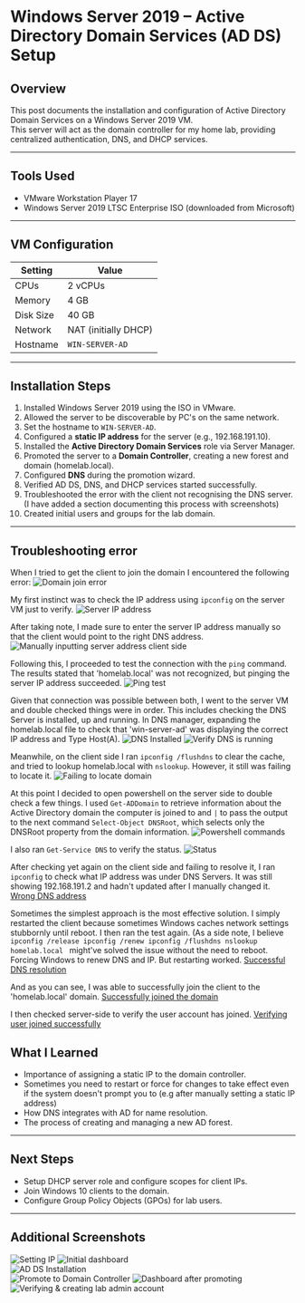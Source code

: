# Windows Server 2019 – Active Directory Domain Services (AD DS) Setup

## Overview
This post documents the installation and configuration of Active Directory Domain Services on a Windows Server 2019 VM.  
This server will act as the domain controller for my home lab, providing centralized authentication, DNS, and DHCP services.

---

## Tools Used
- VMware Workstation Player 17  
- Windows Server 2019 LTSC Enterprise ISO (downloaded from Microsoft)

---

## VM Configuration
| Setting         | Value                |
|-----------------|----------------------|
| CPUs            | 2 vCPUs              |
| Memory          | 4 GB                 |
| Disk Size       | 40 GB                |
| Network         | NAT (initially DHCP) |
| Hostname        | `WIN-SERVER-AD`      |

---

## Installation Steps
1. Installed Windows Server 2019 using the ISO in VMware.
2. Allowed the server to be discoverable by PC's on the same network. 
3. Set the hostname to `WIN-SERVER-AD`.  
4. Configured a **static IP address** for the server (e.g., 192.168.191.10).  
5. Installed the **Active Directory Domain Services** role via Server Manager.  
6. Promoted the server to a **Domain Controller**, creating a new forest and domain (homelab.local).  
7. Configured **DNS** during the promotion wizard.  
8. Verified AD DS, DNS, and DHCP services started successfully.
9. Troubleshooted the error with the client not recognising the DNS server. (I have added a section documenting this process with screenshots)
10. Created initial users and groups for the lab domain.  

---

## Troubleshooting error

When I tried to get the client to join the domain I encountered the following error:
![Domain join error](images/JoinError.png)

My first instinct was to check the IP address using `ipconfig` on the server VM just to verify. 
![Server IP address](images/Troubleshooting1.png)

After taking note, I made sure to enter the server IP address manually so that the client would point to the right DNS address. 
![Manually inputting server address client side](images/Troubleshooting2.png)

Following this, I proceeded to test the connection with the `ping` command. The results stated that 'homelab.local' was not recognized, but pinging the server IP address succeeded. 
![Ping test](images/Troubleshooting3.png)

Given that connection was possible between both, I went to the server VM and double checked things were in order. This includes checking the DNS Server is installed, up and running. In DNS manager, expanding the homelab.local file to check that 'win-server-ad' was displaying the correct IP address and Type Host(A).
![DNS Installed](images/DNSTicked.png)
![Verify DNS is running](images/VerifyingDNSRunning.png)

Meanwhile, on the client side I ran `ipconfig /flushdns` to clear the cache, and tried to lookup homelab.local with `nslookup`. However, it still was failing to locate it. 
![Failing to locate domain](TS6-DNSUnknown.png)

At this point I decided to open powershell on the server side to double check a few things. I used `Get-ADDomain` to retrieve information about the Active Directory domain the computer is joined to and `|` to pass the output to the next command `Select-Object DNSRoot`, which selects only the DNSRoot property from the domain information.
![Powershell commands](TS9-images/ConfirmADDSname.png)

I also ran `Get-Service DNS` to verify the status. 
![Status](images/TS10-StatusRunning.png)

After checking yet again on the client side and failing to resolve it, I ran `ipconfig` to check what IP address was under DNS Servers. It was still showing 192.168.191.2 and hadn't updated after I manually changed it. 
[Wrong DNS address](images/TS12-WrongIPDNS.png)

Sometimes the simplest approach is the most effective solution. I simply restarted the client because sometimes Windows caches network settings stubbornly until reboot. I then ran the test again. 
(As a side note, I believe `ipconfig /release
ipconfig /renew
ipconfig /flushdns
nslookup homelab.local
` might've solved the issue without the need to reboot. Forcing Windows to renew DNS and IP. But restarting worked. 
[Successful DNS resolution](TS13-nslookup.png)

And as you can see, I was able to successfully join the client to the 'homelab.local' domain. 
[Successfully joined the domain](images/TS15-welcomeMes.png)

I then checked server-side to verify the user account has joined. 
[Verifying user joined successfully](images/TS16-UserVerify.png)



## What I Learned
- Importance of assigning a static IP to the domain controller.
- Sometimes you need to restart or force for changes to take effect even if the system doesn't prompt you to (e.g after manually setting a static IP address)
- How DNS integrates with AD for name resolution.  
- The process of creating and managing a new AD forest.  

---

## Next Steps
- Setup DHCP server role and configure scopes for client IPs.  
- Join Windows 10 clients to the domain.  
- Configure Group Policy Objects (GPOs) for lab users.

---

## Additional Screenshots
![Setting IP](IPv4-Settings.png)
![Initial dashboard](images/WServ-Install.png)  
![AD DS Installation](images/ADDS.png)  
![Promote to Domain Controller](images/Promote-server.png)
![Dashboard after promoting](images/Dashboard.png)  
![Verifying & creating lab admin account](images/server-users.png)

